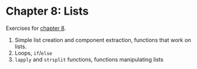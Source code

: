 # Chapter 8: Lists

Exercises for [chapter 8](https://info201.github.io/lists.html).

1. Simple list creation and component extraction, functions that work
   on lists.
2. Loops, `if`/`else`
3. `lapply` and `strsplit` functions, functions manipulating lists
